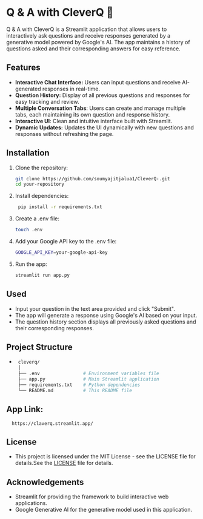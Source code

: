 # Q & A with CleverQ 🤖

Q & A with CleverQ is a Streamlit application that allows users to interactively ask questions and receive responses generated by a generative model powered by Google's AI. The app maintains a history of questions asked and their corresponding answers for easy reference.

## Features

- **Interactive Chat Interface:** Users can input questions and receive AI-generated responses in real-time.
- **Question History:** Display of all previous questions and responses for easy tracking and review.
-  **Multiple Conversation Tabs**: Users can create and manage multiple tabs, each maintaining its own question and response history.
- **Interactive UI**: Clean and intuitive interface built with Streamlit.
- **Dynamic Updates:** Updates the UI dynamically with new questions and responses without refreshing the page.

## Installation

1. Clone the repository:

   ```bash
   git clone https://github.com/soumyajitjalua1/CleverQ-.git
   cd your-repository

2. Install dependencies:

    ```bash
     pip install -r requirements.txt

3. Create a .env file:

    ```bash
    touch .env

4. Add your Google API key to the .env file:

     ```bash
     GOOGLE_API_KEY=your-google-api-key


3. Run the app:

    ```bash
    streamlit run app.py


## Used

- Input your question in the text area provided and click "Submit".
- The app will generate a response using Google's AI based on your input.
- The question history section displays all previously asked questions and their corresponding responses.

## Project Structure
   - ```bash
      cleverq/
      │
      ├── .env                # Environment variables file
      ├── app.py              # Main Streamlit application
      ├── requirements.txt    # Python dependencies
      └── README.md           # This README file


## App Link:
   
      https://claverq.streamlit.app/

## License
- This project is licensed under the MIT License - see the LICENSE file for details.See the [LICENSE](https://github.com/soumyajitjalua1/CleverQ-/blob/main/LICENSE) file for details.

## Acknowledgements
- Streamlit for providing the framework to build interactive web applications.
- Google Generative AI for the generative model used in this application.
